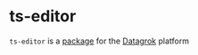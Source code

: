 # ts-editor

`ts-editor` is a [package](https://datagrok.ai/help/develop/develop#packages) for the [Datagrok](https://datagrok.ai) platform
